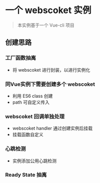 # 一个 webscoket 实例

> 本实例基于一个 Vue-cli 项目

## 创建思路
### 工厂函数抽离
* 将 webscoket 进行封装，以进行实例化

### 同Vue实例下需要创建多个 webscoket 
* 利用 ES6 class 创建
* path 可自定义传入

### webscoket 回调单独处理
* webscoket handler 通过创建实例后挂载
* 挂载函数自定义

### 心跳检测
* 实例添加公用心跳检测

### Ready State 抽离